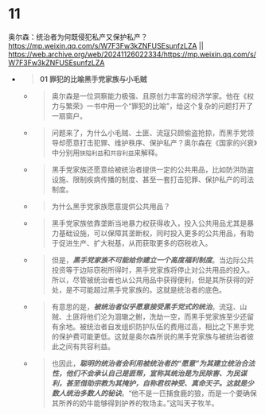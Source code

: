
# 11

奥尔森：统治者为何既侵犯私产又保护私产？ https://mp.weixin.qq.com/s/W7F3Fw3kZNFUSEsunfzLZA || https://web.archive.org/web/20241126022334/https://mp.weixin.qq.com/s/W7F3Fw3kZNFUSEsunfzLZA
- > **01 罪犯的比喻黑手党家族与小毛贼**
  * > 奥尔森是一位洞察能力极强、且原创力丰富的经济学家。他在《权力与繁荣》一书中用一个“罪犯的比喻”，给这个复杂的问题打开了一扇窗户。
  * > 问题来了，为什么小毛贼、土匪、流寇只顾偷盗抢掠，而黑手党领导却愿意打击犯罪、维护秩序、保护私产？奥尔森在《国家的兴衰》中分别用`狭隘利益`和`共容利益`来解释。
  * > 黑手党家族还愿意给被统治者提供一定的公共用品，比如防洪防盗设施、限制疾病传播的制度、甚至一套打击犯罪、保护私产的司法制度。
  * > 为什么黑手党家族愿意提供公共用品？
  * > 黑手党家族依靠垄断当地暴力权获得收入，投入公共用品尤其是暴力基础设施，可以保障其垄断权，同时投入更多的公共用品，有助于促进生产、扩大税基，从而获取更多的窃税收入。
  * > 但是，***黑手党家族不可能给你建立一个高度福利制度***。当边际公共投资等于边际窃税所得时，黑手党家族将停止对公共用品的投入。所以，尽管被统治者也从公共用品中获得便利，但是其所获得的好处，是不可能超过黑手党家族的。这就是统治者的底色。
  * > 有意思的是，***被统治者似乎愿意接受黑手党式的统治***。流寇、山贼、土匪将他们沦为涸辙之鲋，洗劫一空，而黑手党家族至少还留有余地。被统治者自发组织防护队伍的费用过高，相比之下黑手党的保护费可能更低。这就是奥尔森所说的黑手党家族与被统治者彼此之间有共容利益。
  * > 也因此，***聪明的统治者会利用被统治者的“愿意”为其建立统治合法性，他们不会承认自己是匪帮，宣称其统治是为民除害、为民谋利，甚至借助宗教为其掩护，自称君权神受、真命天子。这就是少数人统治多数人的秘诀***。“他不是一匹捕食鹿的狼，而是一个要确保其所养的奶牛能够得到护养的牧场主。”这叫天子牧羊。
